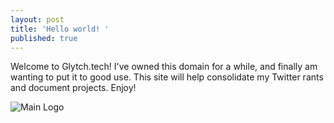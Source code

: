 ```yaml
---
layout: post
title: 'Hello world! '
published: true
---
```

Welcome to Glytch.tech! I've owned this domain for a while, and finally am wanting to put it to good use. This site will help consolidate my Twitter rants and document projects. Enjoy! 

![Main Logo]({{site.baseurl}}/_posts/logo.png)

